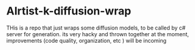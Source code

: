 # AIrtist-k-diffusion-wrap

THis is a repo that just wraps some diffusion models, to be called by  c# server for generation. its very hacky and thrown together at the moment, improvements (code quality, organization, etc ) will be incoming
